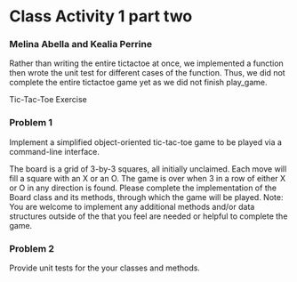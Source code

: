 # Class Activity 1 part two

### Melina Abella and Kealia Perrine
Rather than writing the entire tictactoe at once, we implemented a function then wrote the unit test for different cases of the function. 
Thus, we did not complete the entire tictactoe game yet as we did not finish play_game.



Tic-Tac-Toe Exercise

### Problem 1
Implement a simplified object-oriented tic-tac-toe game to be played via a command-line interface.

The board is a grid of 3-by-3 squares, all initially unclaimed. Each move will fill a square with an X or an O.
The game is over when 3 in a row of either X or O in any direction is found.
Please complete the implementation of the Board class and its methods, through which the game will be played.
    Note: You are welcome to implement any additional methods and/or data structures outside of the that you feel are needed or helpful to complete the game.

### Problem 2
Provide unit tests for the your classes and methods.
